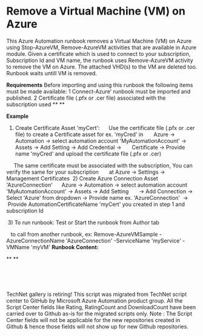 ﻿Remove a Virtual Machine (VM) on Azure
======================================

            

This Azure Automation runbook removes a Virtual Machine (VM) on Azure using Stop-AzureVM, Remove-AzureVM activities that are available in Azure module. Given a certificate which is used to connect to your subscription, Subscription Id and VM name, the runbook
 uses Remove-AzureVM activity to remove the VM on Azure. The attached VHD(s) to the VM are deleted too. Runbook waits untill VM is removed.


**Requirements**
Before importing and using this runbook the following items must be made available:
1 Connect-Azure' runbook must be imported and published. 2 Certificate file (.pfx or .cer file) associated with the subscription used
** **


**Example**


1) Create Certificate Asset 'myCert':
     Use the certificate file (.pfx or .cer file) to create a Certificate asset for ex. 'myCred' in 
     Azure -> Automation -> select automation account 'MyAutomationAccount' -> Assets -> Add Setting -> Add Credential -> 
     Certificate -> Provide name 'myCred' and upload the certificate file (.pfx or .cer)

     The same certificate must be associated with the subscription, You can verify the same for your subscription 
     at Azure -> Settings -> Management Certificates
 2) Create Azure Connection Asset 'AzureConnection'
     Azure -> Automation -> select automation account 'MyAutomationAccount' -> Assets -> Add Setting 
     -> Add Connection -> Select 'Azure' from dropdown -> Provide name ex. 'AzureConnection'  ->
     Provide AutomationCertificateName 'myCert' you created in step 1 and subscription Id

 3) To run runbook: Test or Start the runbook from Author tab

   to call from another runbook, ex:
Remove-AzureVMSample -AzureConnectionName 'AzureConnection' -ServiceName 'myService' -VMName 'myVM'
**Runbook Content:**


** **


 

 

        
    
TechNet gallery is retiring! This script was migrated from TechNet script center to GitHub by Microsoft Azure Automation product group. All the Script Center fields like Rating, RatingCount and DownloadCount have been carried over to Github as-is for the migrated scripts only. Note : The Script Center fields will not be applicable for the new repositories created in Github & hence those fields will not show up for new Github repositories.
